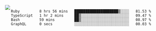

<a href="https://github.com/anuraghazra/github-readme-stats">
  <img align="left" src="https://github-readme-stats.vercel.app/api?username=kfly8&count_private=true&show_icons=true&theme=calm" />
</a>


<!--START_SECTION:waka-->

```text
Ruby         8 hrs 56 mins   ████████████████████▒░░░░   81.53 %
TypeScript   1 hr 2 mins     ██▒░░░░░░░░░░░░░░░░░░░░░░   09.47 %
Bash         59 mins         ██▒░░░░░░░░░░░░░░░░░░░░░░   08.97 %
GraphQL      0 secs          ░░░░░░░░░░░░░░░░░░░░░░░░░   00.03 %
```

<!--END_SECTION:waka-->
